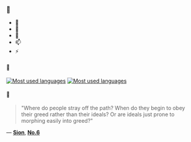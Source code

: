 ### 👋

- 🔭
- 🌱
- 💬
- 📫
- ⚡

#### 🧏

[![Most used languages](https://github-readme-stats-aynah.vercel.app/api/top-langs/?username=aynh&theme=solarized-dark&langs_count=6&layout=compact&hide_title=true)](https://github.com/anuraghazra/github-readme-stats#gh-dark-mode-only)
[![Most used languages](https://github-readme-stats-aynah.vercel.app/api/top-langs/?username=aynh&theme=solarized-light&langs_count=6&layout=compact&hide_title=true)](https://github.com/anuraghazra/github-readme-stats#gh-light-mode-only)

#### 💬

> "Where do people stray off the path? When do they begin to obey their greed rather than their ideals? Or are ideals just prone to morphing easily into greed?"

&mdash; [**Sion**](https://myanimelist.net/character.php?q=Sion&cat=character), [**No.6**](https://myanimelist.net/search/all?q=No.6&cat=all)
